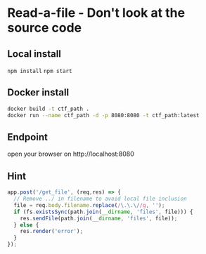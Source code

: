 # Read-a-file - Don't look at the source code

## Local install

`npm install`
`npm start`

## Docker install

```bash
docker build -t ctf_path .
docker run --name ctf_path -d -p 8080:8080 -t ctf_path:latest
```

## Endpoint

open your browser on http://localhost:8080

## Hint

```javascript
app.post('/get_file', (req,res) => {
  // Remove ../ in filename to avoid local file inclusion
  file = req.body.filename.replace(/\.\.\//g, '');
  if (fs.existsSync(path.join(__dirname, 'files', file))) {
    res.sendFile(path.join(__dirname, 'files', file));
  } else {
    res.render('error');
  }
});
```
